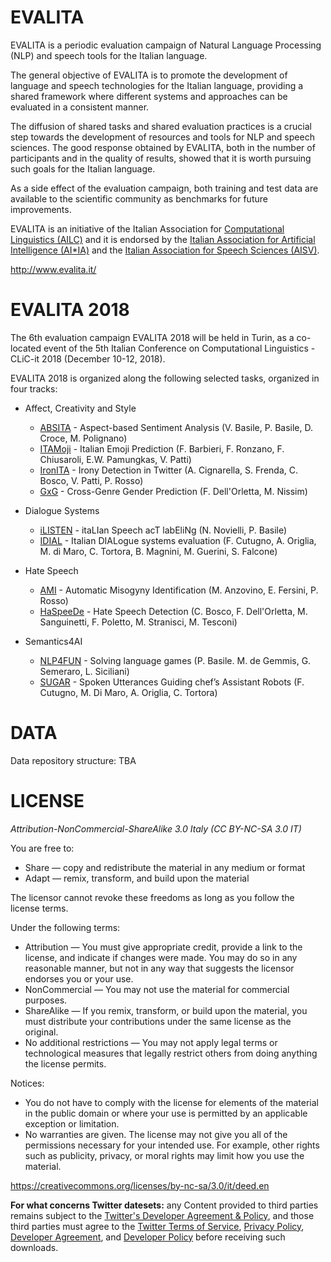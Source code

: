 EVALITA
==========

EVALITA is a periodic evaluation campaign of Natural Language Processing (NLP) and speech tools for the Italian language.

The general objective of EVALITA is to promote the development of language and speech technologies for the Italian language, providing a shared framework where different systems and approaches can be evaluated in a consistent manner.

The diffusion of shared tasks and shared evaluation practices is a crucial step towards the development of resources and tools for NLP and speech sciences. The good response obtained by EVALITA, both in the number of participants and in the quality of results, showed that it is worth pursuing such goals for the Italian language.

As a side effect of the evaluation campaign, both training and test data are available to the scientific community as benchmarks for future improvements.

EVALITA is an initiative of the Italian Association for [Computational Linguistics (AILC)](http://www.ai-lc.it/) and it is endorsed by the [Italian Association for Artificial Intelligence (AI*IA)](http://www.aixia.it/) and the [Italian Association for Speech Sciences (AISV)](http://www.aisv.it/index.php).

http://www.evalita.it/

EVALITA 2018
===============

The 6th evaluation campaign EVALITA 2018 will be held in Turin, as a co-located event of the 5th Italian Conference on Computational Linguistics - CLiC-it 2018 (December 10-12, 2018).

EVALITA 2018 is organized along the following selected tasks, organized in four tracks:

* Affect, Creativity and Style
  * [ABSITA](http://sag.art.uniroma2.it/absita/) - Aspect-based Sentiment Analysis (V. Basile, P. Basile, D. Croce, M. Polignano)
  * [ITAMoji](https://sites.google.com/view/itamoji/) - Italian Emoji Prediction (F. Barbieri, F. Ronzano, F. Chiusaroli, E.W. Pamungkas, V. Patti)
  * [IronITA](http://di.unito.it/ironita18) - Irony Detection in Twitter (A. Cignarella, S. Frenda, C. Bosco, V. Patti, P. Rosso)
  * [GxG](https://sites.google.com/view/gxg2018) - Cross-Genre Gender Prediction (F. Dell'Orletta, M. Nissim)
        
* Dialogue Systems
  * [iLISTEN](https://ilisten2018.github.io/) - itaLIan Speech acT labEliNg (N. Novielli, P. Basile)
  * [IDIAL](https://sites.google.com/view/idial/) - Italian DIALogue systems evaluation (F. Cutugno, A. Origlia, M. di Maro, C. Tortora, B. Magnini, M. Guerini, S. Falcone)

* Hate Speech
  * [AMI](https://amievalita2018.wordpress.com/) - Automatic Misogyny Identification (M. Anzovino, E. Fersini, P. Rosso)
  * [HaSpeeDe](http://di.unito.it/haspeedeevalita18) - Hate Speech Detection (C. Bosco, F. Dell'Orletta, M. Sanguinetti, F. Poletto,  M. Stranisci, M. Tesconi)
  
* Semantics4AI
  * [NLP4FUN](https://nlp4fun.github.io/) - Solving language games (P. Basile. M. de Gemmis, G. Semeraro, L. Siciliani)
  * [SUGAR](https://sites.google.com/view/sugar-evalita/) - Spoken Utterances Guiding chef’s Assistant Robots (F. Cutugno, M. Di Maro, A. Origlia, C. Tortora)
  
DATA
=======

Data repository structure: TBA


LICENSE
==========

*Attribution-NonCommercial-ShareAlike 3.0 Italy (CC BY-NC-SA 3.0 IT)*

You are free to:
* Share — copy and redistribute the material in any medium or format
* Adapt — remix, transform, and build upon the material

The licensor cannot revoke these freedoms as long as you follow the license terms.

Under the following terms:
* Attribution — You must give appropriate credit, provide a link to the license, and indicate if changes were made. You may do so in any reasonable manner, but not in any way that suggests the licensor endorses you or your use.
* NonCommercial — You may not use the material for commercial purposes.
* ShareAlike — If you remix, transform, or build upon the material, you must distribute your contributions under the same license as the original.
* No additional restrictions — You may not apply legal terms or technological measures that legally restrict others from doing anything the license permits.

Notices:
* You do not have to comply with the license for elements of the material in the public domain or where your use is permitted by an applicable exception or limitation.
* No warranties are given. The license may not give you all of the permissions necessary for your intended use. For example, other rights such as publicity, privacy, or moral rights may limit how you use the material.

https://creativecommons.org/licenses/by-nc-sa/3.0/it/deed.en

**For what concerns Twitter datesets:** any Content provided to third parties remains subject to the [Twitter's Developer Agreement & Policy](https://dev.twitter.com/overview/terms/agreement-and-policy), and those third parties must agree to the [Twitter Terms of Service](https://twitter.com/tos), [Privacy Policy](https://twitter.com/privacy), [Developer Agreement](https://dev.twitter.com/overview/terms/agreement), and [Developer Policy](https://dev.twitter.com/overview/terms/policy) before receiving such downloads.



